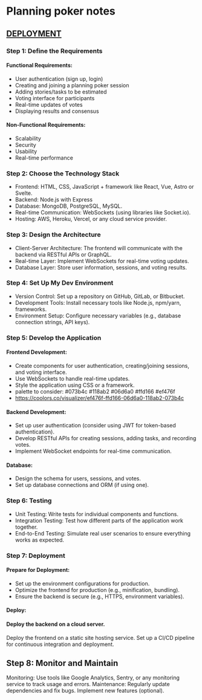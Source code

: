 # Planning poker notes

## [DEPLOYMENT](https://ek8-planning-poker.vercel.app)

### Step 1: Define the Requirements

#### Functional Requirements:

- User authentication (sign up, login)
- Creating and joining a planning poker session
- Adding stories/tasks to be estimated
- Voting interface for participants
- Real-time updates of votes
- Displaying results and consensus

#### Non-Functional Requirements:

- Scalability
- Security
- Usability
- Real-time performance

### Step 2: Choose the Technology Stack

- Frontend: HTML, CSS, JavaScript + framework like React, Vue, Astro or Svelte.
- Backend: Node.js with Express
- Database: MongoDB, PostgreSQL, MySQL.
- Real-time Communication: WebSockets (using libraries like Socket.io).
- Hosting: AWS, Heroku, Vercel, or any cloud service provider.

### Step 3: Design the Architecture

- Client-Server Architecture: The frontend will communicate with the backend via RESTful APIs or GraphQL.
- Real-time Layer: Implement WebSockets for real-time voting updates.
- Database Layer: Store user information, sessions, and voting results.

### Step 4: Set Up My Dev Environment

- Version Control: Set up a repository on GitHub, GitLab, or Bitbucket.
- Development Tools: Install necessary tools like Node.js, npm/yarn, frameworks.
- Environment Setup: Configure necessary variables (e.g., database connection strings, API keys).

### Step 5: Develop the Application

#### Frontend Development:

- Create components for user authentication, creating/joining sessions, and voting interface.
- Use WebSockets to handle real-time updates.
- Style the application using CSS or a framework.
- palette to consider: #073b4c #118ab2 #06d6a0 #ffd166 #ef476f
- https://coolors.co/visualizer/ef476f-ffd166-06d6a0-118ab2-073b4c

#### Backend Development:

- Set up user authentication (consider using JWT for token-based authentication).
- Develop RESTful APIs for creating sessions, adding tasks, and recording votes.
- Implement WebSocket endpoints for real-time communication.

#### Database:

- Design the schema for users, sessions, and votes.
- Set up database connections and ORM (if using one).

### Step 6: Testing

- Unit Testing: Write tests for individual components and functions.
- Integration Testing: Test how different parts of the application work together.
- End-to-End Testing: Simulate real user scenarios to ensure everything works as expected.

### Step 7: Deployment

#### Prepare for Deployment:

- Set up the environment configurations for production.
- Optimize the frontend for production (e.g., minification, bundling).
- Ensure the backend is secure (e.g., HTTPS, environment variables).

#### Deploy:

#### Deploy the backend on a cloud server.

Deploy the frontend on a static site hosting service.
Set up a CI/CD pipeline for continuous integration and deployment.

## Step 8: Monitor and Maintain

Monitoring: Use tools like Google Analytics, Sentry, or any monitoring service to track usage and errors.
Maintenance: Regularly update dependencies and fix bugs. Implement new features (optional).
